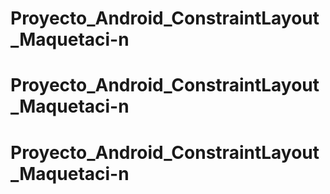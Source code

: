 # Proyecto_Android_ConstraintLayout_Maquetaci-n
# Proyecto_Android_ConstraintLayout_Maquetaci-n
# Proyecto_Android_ConstraintLayout_Maquetaci-n

